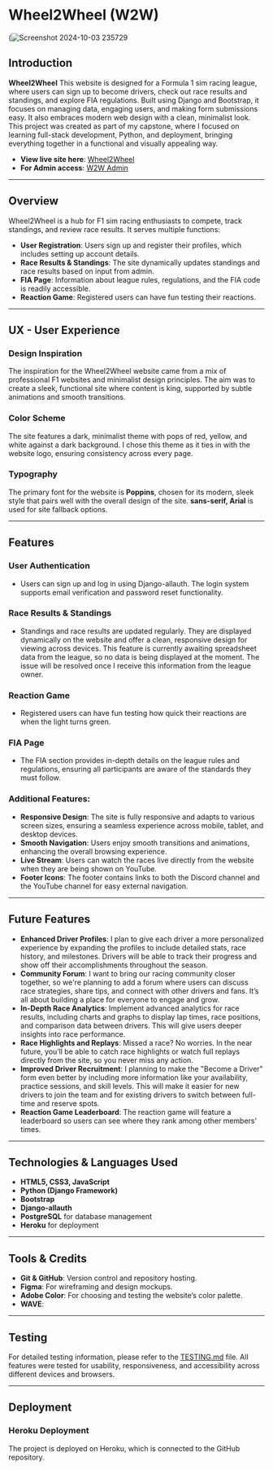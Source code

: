 # Wheel2Wheel (W2W)  
(![Screenshot 2024-10-03 235729](https://github.com/user-attachments/assets/4bb7f986-41d0-4241-b1cc-8fec820b7ee4)

## Introduction
**Wheel2Wheel** This website is designed for a Formula 1 sim racing league, where users can sign up to become drivers, check out race results and standings, and explore FIA regulations. Built using Django and Bootstrap, it focuses on managing data, engaging users, and making form submissions easy. It also embraces modern web design with a clean, minimalist look. This project was created as part of my capstone, where I focused on learning full-stack development, Python, and deployment, bringing everything together in a functional and visually appealing way.

- **View live site here**: [Wheel2Wheel](https://yourlivewebsite.com)
- **For Admin access**: [W2W Admin](https://youradminlink.com)
  
---

## Overview
Wheel2Wheel is a hub for F1 sim racing enthusiasts to compete, track standings, and review race results. It serves multiple functions:
- **User Registration**: Users sign up and register their profiles, which includes setting up account details.
- **Race Results & Standings**: The site dynamically updates standings and race results based on input from admin.
- **FIA Page**: Information about league rules, regulations, and the FIA code is readily accessible.
- **Reaction Game**: Registered users can have fun testing their reactions.

---

## UX - User Experience

### Design Inspiration
The inspiration for the Wheel2Wheel website came from a mix of professional F1 websites and minimalist design principles. The aim was to create a sleek, functional site where content is king, supported by subtle animations and smooth transitions.

### Color Scheme
The site features a dark, minimalist theme with pops of red, yellow, and white against a dark background. I chose this theme as it ties in with the website logo, ensuring consistency across every page.

### Typography
The primary font for the website is **Poppins**, chosen for its modern, sleek style that pairs well with the overall design of the site. **sans-serif, Arial** is used for site fallback options.

---

## Features
### User Authentication
- Users can sign up and log in using Django-allauth. The login system supports email verification and password reset functionality.

### Race Results & Standings
- Standings and race results are updated regularly. They are displayed dynamically on the website and offer a clean, responsive design for viewing across devices. This feature is currently awaiting spreadsheet data from the league, so no data is being displayed at the moment. The issue will be resolved once I receive this information from the league owner.

### Reaction Game
- Registered users can have fun testing how quick their reactions are when the light turns green.

### FIA Page
- The FIA section provides in-depth details on the league rules and regulations, ensuring all participants are aware of the standards they must follow.

### Additional Features:
- **Responsive Design**: The site is fully responsive and adapts to various screen sizes, ensuring a seamless experience across mobile, tablet, and desktop devices.
- **Smooth Navigation**: Users enjoy smooth transitions and animations, enhancing the overall browsing experience.
- **Live Stream**: Users can watch the races live directly from the website when they are being shown on YouTube.
- **Footer Icons**: The footer contains links to both the Discord channel and the YouTube channel for easy external navigation.

---

## Future Features
- **Enhanced Driver Profiles**: I plan to give each driver a more personalized experience by expanding the profiles to include detailed stats, race history, and milestones. Drivers will be able to track their progress and show off their accomplishments throughout the season.
- **Community Forum**: I want to bring our racing community closer together, so we're planning to add a forum where users can discuss race strategies, share tips, and connect with other drivers and fans. It’s all about building a place for everyone to engage and grow.
- **In-Depth Race Analytics**: Implement advanced analytics for race results, including charts and graphs to display lap times, race positions, and comparison data between drivers. This will give users deeper insights into race performance.
- **Race Highlights and Replays**: Missed a race? No worries. In the near future, you’ll be able to catch race highlights or watch full replays directly from the site, so you never miss any action.
- **Improved Driver Recruitment**: I planning to make the "Become a Driver" form even better by including more information like your availability, practice sessions, and skill levels. This will make it easier for new drivers to join the team and for existing drivers to switch between full-time and reserve spots.
- **Reaction Game Leaderboard**: The reaction game will feature a leaderboard so users can see where they rank among other members' times.

---

## Technologies & Languages Used
- **HTML5, CSS3, JavaScript**
- **Python (Django Framework)**
- **Bootstrap**
- **Django-allauth**
- **PostgreSQL** for database management
- **Heroku** for deployment

---

## Tools & Credits
- **Git & GitHub**: Version control and repository hosting.
- **Figma**: For wireframing and design mockups.
- **Adobe Color**: For choosing and testing the website’s color palette.
- **WAVE**:

---

## Testing
For detailed testing information, please refer to the [TESTING.md](./TESTING.md) file. All features were tested for usability, responsiveness, and accessibility across different devices and browsers.

---

## Deployment

### Heroku Deployment
The project is deployed on Heroku, which is connected to the GitHub repository.

